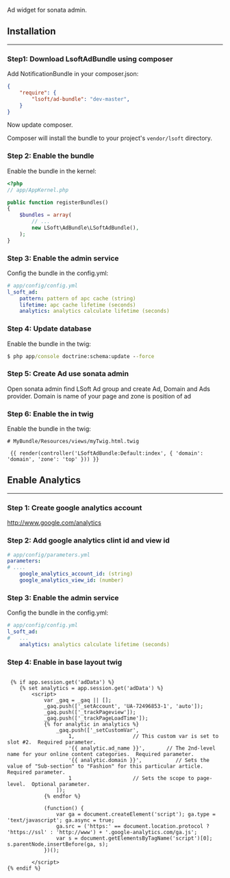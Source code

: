 Ad widget for sonata admin.

## Installation
-----------------------

### Step1: Download LsoftAdBundle using composer

Add NotificationBundle in your composer.json:

```json
{
    "require": {
        "lsoft/ad-bundle": "dev-master",
    }
}
```

Now update composer.

Composer will install the bundle to your project's `vendor/lsoft` directory.

### Step 2: Enable the bundle

Enable the bundle in the kernel:

``` php
<?php
// app/AppKernel.php

public function registerBundles()
{
    $bundles = array(
        // ...
        new LSoft\AdBundle\LSoftAdBundle(),
    );
}
```

### Step 3: Enable the admin service

Config the bundle in the config.yml:

``` yml
# app/config/config.yml
l_soft_ad:
    pattern: pattern of apc cache (string)
    lifetime: apc cache lifetime (seconds)
    analytics: analytics calculate lifetime (seconds)
```

### Step 4: Update database

Enable the bundle in the twig:

``` cmd
$ php app/console doctrine:schema:update --force

```

### Step 5: Create Ad use sonata admin

Open sonata admin find LSoft Ad group and create Ad, Domain and Ads provider.
Domain is name of your page and zone is position of ad


### Step 6: Enable the in twig

Enable the bundle in the twig:

``` twig
# MyBundle/Resources/views/myTwig.html.twig

 {{ render(controller('LSoftAdBundle:Default:index', { 'domain': 'domain', 'zone': 'top' })) }}

```

## Enable Analytics
-----------------------

### Step 1: Create google analytics account

http://www.google.com/analytics

### Step 2: Add google analytics clint id and view id

``` yml
# app/config/parameters.yml
parameters:
# ....
    google_analytics_account_id: (string)
    google_analytics_view_id: (number)
```

### Step 3: Enable the admin service

Config the bundle in the config.yml:

``` yml
# app/config/config.yml
l_soft_ad:
#   ...
    analytics: analytics calculate lifetime (seconds)
```

### Step 4: Enable in base layout twig

``` twig

 {% if app.session.get('adData') %}
    {% set analytics = app.session.get('adData') %}
        <script>
            var _gaq = _gaq || [];
            _gaq.push(['_setAccount', 'UA-72496853-1', 'auto']);
            _gaq.push(['_trackPageview']);
            _gaq.push(['_trackPageLoadTime']);
            {% for analytic in analytics %}
                _gaq.push(['_setCustomVar',
                    1,                   // This custom var is set to slot #2.  Required parameter.
                    '{{ analytic.ad_name }}',       // The 2nd-level name for your online content categories.  Required parameter.
                    '{{ analytic.domain }}',           // Sets the value of "Sub-section" to "Fashion" for this particular article.  Required parameter.
                    1                    // Sets the scope to page-level.  Optional parameter.
                ]);
            {% endfor %}

            (function() {
                var ga = document.createElement('script'); ga.type = 'text/javascript'; ga.async = true;
                ga.src = ('https:' == document.location.protocol ? 'https://ssl' : 'http://www') + '.google-analytics.com/ga.js';
                var s = document.getElementsByTagName('script')[0]; s.parentNode.insertBefore(ga, s);
            })();

        </script>
{% endif %}

```